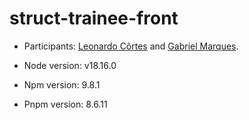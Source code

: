 # struct-trainee-front

* Participants: [Leonardo Côrtes](https://github.com/leopcortes) and [Gabriel Marques](https://github.com/marquezzin).

* Node version: v18.16.0
* Npm version: 9.8.1
* Pnpm version: 8.6.11
